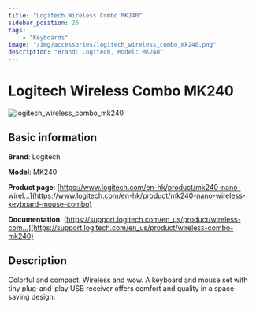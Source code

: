 ```yaml
---
title: "Logitech Wireless Combo MK240"
sidebar_position: 26
tags:
    - "Keyboards"
image: "/img/accessories/logitech_wireless_combo_mk240.png"
description: "Brand: Logitech, Model: MK240"
---
```

# Logitech Wireless Combo MK240

![logitech_wireless_combo_mk240](/img/accessories/logitech_wireless_combo_mk240.png)

## Basic information

**Brand**: Logitech

**Model**: MK240

**Product page**: [https://www.logitech.com/en-hk/product/mk240-nano-wirel...](https://www.logitech.com/en-hk/product/mk240-nano-wireless-keyboard-mouse-combo)

**Documentation**: [https://support.logitech.com/en_us/product/wireless-com...](https://support.logitech.com/en_us/product/wireless-combo-mk240)

## Description

Colorful and compact\. Wireless and wow\. A keyboard and mouse set with tiny plug\-and\-play USB receiver offers comfort and quality in a space\-saving design\.



